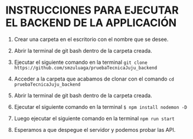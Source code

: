 # INSTRUCCIONES PARA EJECUTAR EL BACKEND DE LA APPLICACIÓN

1. Crear una carpeta en el escritorio con el nombre que se desee.
   
2. Abrir la terminal de git bash dentro de la carpeta creada.
   
3. Ejecutar el siguiente comando en la terminal
	`git clone https://github.com/smzuluaga/pruebaTecnicaJuju_backend`

4. Acceder a la carpeta que acabamos de clonar con el comando
	`cd pruebaTecnicaJuju_backend`

5. Abrir la terminal de git bash dentro de la carpeta creada.
    
6. Ejecutar el siguiente comando en la terminal
	`$ npm install nodemon -D`

7. Luego ejecutar el siguiente comando en la terminal
	`npm run start`

8. Esperamos a que despegue el servidor y podemos probar las API.
